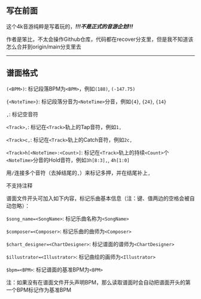 ## 写在前面

这个4k音游纯粹是写着玩的，***!!!不是正式的音游企划!!!***

作者是笨比，不太会操作Github仓库，代码都在recover分支里，但是我不知道该怎么合并到origin/main分支里去

---

## 谱面格式

`(<BPM>)`: 标记段落BPM为`<BPM>`，例如`(188)`, `(-147.75)`

`{<NoteTime>}`: 标记段落分音为`<NoteTime>`分音，例如`{4}`, `{24}`, `{14}`

`,`: 标记空音符

`<Track>,`: 标记在`<Track>`轨上的Tap音符，例如`1,`

`<Track>c,`: 标记在`<Track>`轨上的Catch音符，例如`2c,`

`<Track>h[<NoteTime>:<Count>]`: 标记在`<Track>`轨上的持续`<Count>`个`<NoteTime>`分音的Hold音符，例如`3h[8:3],`, `4h[1:0]`

用`/`连接多个音符（去掉结尾的`,`）来标记多押，并在结尾补上`,`

不支持注释

谱面文件开头可加入如下内容，标记乐曲基本信息（注：键、值两边的空格会被自动忽略）：

`$song_name=<SongName>`: 标记乐曲名称为`<SongName>`

`$composer=<Composer>`: 标记乐曲的曲师为`<Composer>`

`$chart_designer=<ChartDesigner>`: 标记谱面的谱师为`<ChartDesigner>`

`$illustrator=<Illustrator>`: 标记曲绘的画师为`<Illustrator>`

`$bpm=<BPM>`: 标记谱面的基准BPM为`<BPM>`

注：如果没有在谱面文件开头声明BPM，那么读取谱面时会自动把谱面开头的第一个BPM标记作为基准BPM



